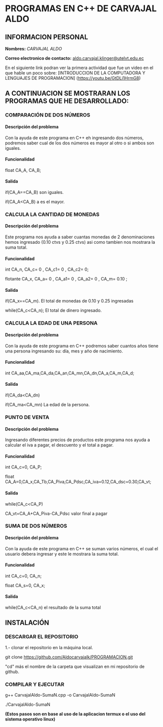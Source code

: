 # **PROGRAMAS EN C++ DE CARVAJAL ALDO**

## **INFORMACION PERSONAL**

**Nombres:** *CARVAJAL ALDO*

**Correo electronico de contacto:** aldo.carvajal.klinger@utelvt.edu.ec

En el siguiente link podran ver la primera actividad que fue un video en el que hable un poco sobre: [INTRODUCCION DE LA COMPUTADORA Y LENGUAJES DE PROGRAMACION] (https://youtu.be/GtDLi1HrmG8) 

## **A CONTINUACION SE MOSTRARAN LOS PROGRAMAS QUE HE DESARROLLADO:**

### COMPARACIÓN DE DOS NÚMEROS

#### Descripción del problema
Con la ayuda de este programa en C++ eh ingresando dos números, podremos saber cual  de los dos números es mayor al otro o si ambos son iguales.


#### Funcionalidad 

float CA_A, CA_B;

#### Salida

if(CA_A==CA_B) son iguales.

if(CA_A<CA_B) a es el mayor.


### CALCULA LA CANTIDAD DE MONEDAS 

#### Descripción del problema
Este programa nos ayuda a saber cuantas monedas de 2 denominaciones hemos ingresado (0.10 ctvs y 0.25 ctvs) asi como tambien nos mostrara la suma total.

#### Funcionalidad

int CA_n, CA_c= 0 , CA_c1= 0 , CA_c2= 0;

flotante CA_x, CA_a= 0 , CA_a1= 0 , CA_a2= 0 , CA_m= 0.10 ;

#### Salida

if(CA_x==CA_m).    El total de monedas de 0.10 y 0.25 ingresadas

while(CA_c<CA_n);  El total de dinero ingresado.

### CALCULA LA EDAD DE UNA PERSONA 
 

#### Descripción del problema
Con la ayuda de este programa en C++ podremos saber cuantos años tiene una persona ingresando su: día, mes y año de nacimiento.

#### Funcionalidad

int CA_aa,CA_ma,CA_da,CA_an,CA_mn,CA_dn,CA_a,CA_m,CA_d;

#### Salida

if(CA_da<CA_dn)

if(CA_ma<CA_mn)    La edad de la persona.

### PUNTO DE VENTA

#### Descripción del problema
Ingresando diferentes precios de productos este programa nos ayuda a calcular el iva a pagar, el descuento y el total a pagar.

#### Funcionalidad

int CA_c=0, CA_P;

float CA_A=0,CA_x,CA_Tb,CA_Piva,CA_Pdsc,CA_iva=0.12,CA_dsc=0.30,CA_vt;

#### Salida

while(CA_c<CA_P)

CA_vt=CA_A+CA_Piva-CA_Pdsc       valor final a pagar

### SUMA DE DOS NÚMEROS

#### Descripción del problema
Con la ayuda de este programa en C++ se suman varios números, el cual el usuario debera ingresar y este le mostrara la suma total. 

#### Funcionalidad

int CA_c=0, CA_n;

float CA_s=0, CA_x;

#### Salida

while(CA_c<CA_n)       el resultado de la suma total

## INSTALACIÓN 

### DESCARGAR EL REPOSITORIO

1.- clonar el repositorio en la máquina local.

git clone https://github.com/Aldocarvajalk/PROGRAMACION.git

"cd" más el nombre de la carpeta que visualizan en mi repositorio de github.


### COMPILAR Y EJECUTAR

g++ CarvajalAldo-SumaN.cpp -o CarvajalAldo-SumaN

./CarvajalAldo-SumaN

**(Estos pasos son en base al uso de la aplicacion termux o el uso del sistema operativo linux)**
